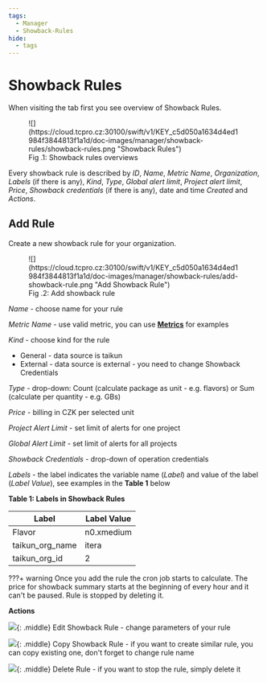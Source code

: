 ```yaml
---
tags:
  - Manager
  - Showback-Rules
hide:
  - tags
---
```


# **Showback Rules**

When visiting the tab first you see overview of Showback Rules.

<figure markdown>
  ![](https://cloud.tcpro.cz:30100/swift/v1/KEY_c5d050a1634d4ed1984f3844813f1a1d/doc-images/manager/showback-rules/showback-rules.png "Showback Rules")
  <figcaption>Fig .1: Showback rules overviews</figcaption>
</figure>

Every showback rule is described by *ID*, *Name*, *Metric Name*, *Organization*, *Labels* (if there is any), *Kind*, *Type*, *Global alert limit*, *Project alert limit*, *Price*, *Showback credentials* (if there is any), date and time *Created* and *Actions*.

## **Add Rule**

Create a new showback rule for your organization.

<figure markdown>
  ![](https://cloud.tcpro.cz:30100/swift/v1/KEY_c5d050a1634d4ed1984f3844813f1a1d/doc-images/manager/showback-rules/add-showback-rule.png "Add Showback Rule")
  <figcaption>Fig .2: Add showback rule</figcaption>
</figure>

*Name* - choose name for your rule

*Metric Name* - use valid metric, you can use [**Metrics**](../projects/project-details-k8s/#metrics) for examples

*Kind* - choose kind for the rule

* General - data source is taikun
* External - data source is external - you need to change Showback Credentials

*Type* - drop-down: Count (calculate package as unit - e.g. flavors) or Sum (calculate per quantity - e.g. GBs)

*Price* - billing in CZK per selected unit

*Project Alert Limit* - set limit of alerts for one project

*Global Alert Limit* - set limit of alerts for all projects

*Showback Credentials* - drop-down of operation credentials

*Labels* - the label indicates the variable name (*Label*) and value of the label (*Label Value*), see examples in the **Table 1** below

**Table 1: Labels in Showback Rules**

| Label             | Label Value |
| ----------------- | ----------- |
| Flavor            | n0.xmedium  |
| taikun\_org\_name | itera       |
| taikun\_org\_id   | 2           |

???+ warning
    Once you add the rule the cron job starts to calculate. The price for showback summary starts at the beginning of every hour and it can't be paused. Rule is stopped by deleting it.

**Actions**

![](https://cloud.tcpro.cz:30100/swift/v1/KEY_c5d050a1634d4ed1984f3844813f1a1d/doc-images/icons/edit.png){: .middle} Edit Showback Rule - change parameters of your rule

![](https://cloud.tcpro.cz:30100/swift/v1/KEY_c5d050a1634d4ed1984f3844813f1a1d/doc-images/icons/copy.png){: .middle} Copy Showback Rule - if you want to create similar rule, you can copy existing one, don't forget to change rule name

![](https://cloud.tcpro.cz:30100/swift/v1/KEY_c5d050a1634d4ed1984f3844813f1a1d/doc-images/icons/delete.png){: .middle} Delete Rule - if you want to stop the rule, simply delete it
